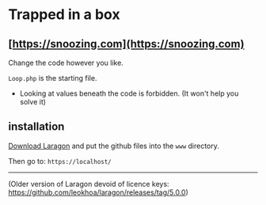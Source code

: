 # Trapped in a box
## [https://snoozing.com](https://snoozing.com)

Change the code however you like.

`Loop.php` is the starting file.

- Looking at values beneath the code is forbidden. (It won't help you solve it)

## installation

[Download Laragon](https://laragon.org/download/) and put the github files into the `www` directory.

Then go to: `https://localhost/`


---

(Older version of Laragon devoid of licence keys: https://github.com/leokhoa/laragon/releases/tag/5.0.0)